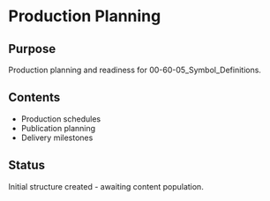 # Production Planning

## Purpose
Production planning and readiness for 00-60-05_Symbol_Definitions.

## Contents
- Production schedules
- Publication planning
- Delivery milestones

## Status
Initial structure created - awaiting content population.
